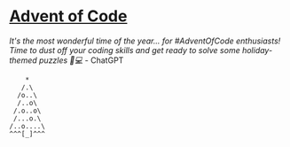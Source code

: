 # [Advent of Code](https://adventofcode.com/)

_It's the most wonderful time of the year... for #AdventOfCode enthusiasts! Time to dust off your coding skills and get ready to solve some holiday-themed puzzles 🎄💻_ - ChatGPT

```
    *
   /.\
  /o..\
  /..o\
 /.o..o\
 /...o.\
/..o....\
^^^[_]^^^
```
